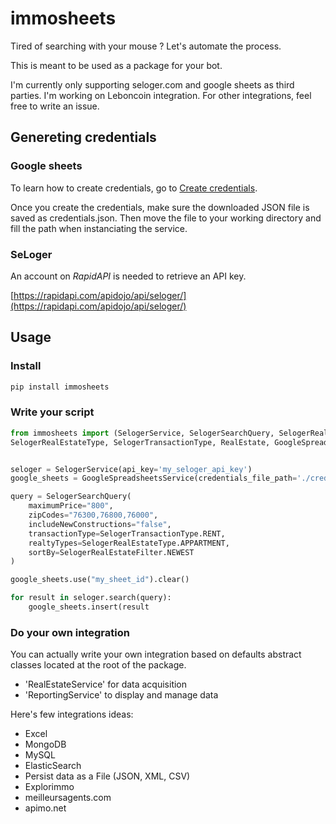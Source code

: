 # immosheets

Tired of searching with your mouse ? Let's automate the process.

This is meant to be used as a package for your bot.

I'm currently only supporting seloger.com and google sheets as third parties. I'm working on Leboncoin integration. For other integrations, feel free to write an issue.

## Genereting credentials

### Google sheets

To learn how to create credentials, go to [Create credentials](https://developers.google.com/workspace/guides/create-credentials).

Once you create the credentials, make sure the downloaded JSON file is saved as credentials.json. Then move the file to your working directory and fill the path when instanciating the service.

### SeLoger

An account on *RapidAPI* is needed to retrieve an API key.

[https://rapidapi.com/apidojo/api/seloger/](https://rapidapi.com/apidojo/api/seloger/)

## Usage

### Install

```sh
pip install immosheets
```

### Write your script

```py
from immosheets import (SelogerService, SelogerSearchQuery, SelogerRealEstateFilter, 
SelogerRealEstateType, SelogerTransactionType, RealEstate, GoogleSpreadsheetsService)


seloger = SelogerService(api_key='my_seloger_api_key')
google_sheets = GoogleSpreadsheetsService(credentials_file_path='./credentials.json')

query = SelogerSearchQuery(
    maximumPrice="800",
    zipCodes="76300,76800,76000",
    includeNewConstructions="false",
    transactionType=SelogerTransactionType.RENT,
    realtyTypes=SelogerRealEstateType.APPARTMENT,
    sortBy=SelogerRealEstateFilter.NEWEST
)

google_sheets.use("my_sheet_id").clear()

for result in seloger.search(query):
    google_sheets.insert(result
```

### Do your own integration

You can actually write your own integration based on defaults abstract classes located at the root of the package.

- 'RealEstateService' for data acquisition
- 'ReportingService' to display and manage data

Here's few integrations ideas:

- Excel
- MongoDB
- MySQL
- ElasticSearch
- Persist data as a File (JSON, XML, CSV)
- Explorimmo
- meilleursagents.com
- apimo.net
